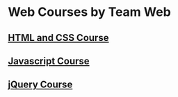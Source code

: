 # Web Courses by Team Web

## [HTML and CSS Course](html-css-course/README.md)

## [Javascript Course](javascrpt-lang-course/README.md)

## [jQuery Course](jquery-course/README.md)



